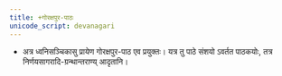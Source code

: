 ```yaml
---
title: +गोरक्षपुर-पाठः
unicode_script: devanagari
---
```


- अत्र ध्वनिसञ्चिकासु प्रायेण गोरक्षपुर-पाठ एव प्रयुक्तः। यत्र तु पाठे संशयो ऽवर्तत पाठकयोः, तत्र निर्णयसागरादि-ग्रन्थान्तराण्य् आदृतानि।
